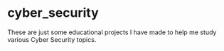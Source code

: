 # cyber_security
These are just some educational projects I have made to help me study various Cyber Security topics.
